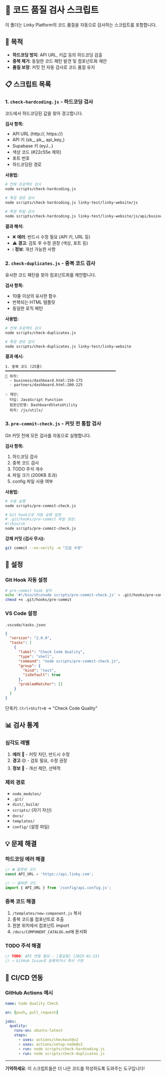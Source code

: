 # 📁 코드 품질 검사 스크립트

이 폴더는 Linky Platform의 코드 품질을 자동으로 검사하는 스크립트를 포함합니다.

## 🎯 목적
- **하드코딩 방지**: API URL, 키값 등의 하드코딩 검출
- **중복 제거**: 동일한 코드 패턴 발견 및 컴포넌트화 제안
- **품질 보장**: 커밋 전 자동 검사로 코드 품질 유지

## 📋 스크립트 목록

### 1. `check-hardcoding.js` - 하드코딩 검사
코드에서 하드코딩된 값을 찾아 경고합니다.

**검사 항목:**
- API URL (http://, https://)
- API 키 (sk_, pk_, api_key_)
- Supabase 키 (eyJ...)
- 색상 코드 (#22c55e 제외)
- 포트 번호
- 하드코딩된 경로

**사용법:**
```bash
# 전체 프로젝트 검사
node scripts/check-hardcoding.js

# 특정 경로 검사
node scripts/check-hardcoding.js linky-test/linky-website/js

# 특정 파일 검사
node scripts/check-hardcoding.js linky-test/linky-website/js/api/business-api.js
```

**결과 해석:**
- ❌ **에러**: 반드시 수정 필요 (API 키, URL 등)
- ⚠️ **경고**: 검토 후 수정 권장 (색상, 포트 등)
- ℹ️ **정보**: 개선 가능한 사항

### 2. `check-duplicates.js` - 중복 코드 검사
유사한 코드 패턴을 찾아 컴포넌트화를 제안합니다.

**검사 항목:**
- 10줄 이상의 유사한 함수
- 반복되는 HTML 템플릿
- 동일한 로직 패턴

**사용법:**
```bash
# 전체 프로젝트 검사
node scripts/check-duplicates.js

# 특정 경로 검사
node scripts/check-duplicates.js linky-test/linky-website
```

**결과 예시:**
```
1. 중복 코드 (25줄)
━━━━━━━━━━━━━━━━━━━━━━━━━━━━━━━━━━━━━━━━━━━━━━━━━━
📍 위치:
  - business/dashboard.html:150-175
  - partners/dashboard.html:200-225

💡 제안:
  타입: JavaScript Function
  컴포넌트명: DashboardStatsUtility
  위치: /js/utils/
```

### 3. `pre-commit-check.js` - 커밋 전 통합 검사
Git 커밋 전에 모든 검사를 자동으로 실행합니다.

**검사 항목:**
1. 하드코딩 검사
2. 중복 코드 검사
3. TODO 주석 개수
4. 파일 크기 (200KB 초과)
5. config 파일 사용 여부

**사용법:**
```bash
# 수동 실행
node scripts/pre-commit-check.js

# Git hook으로 자동 실행 설정
# .git/hooks/pre-commit 파일 생성:
#!/bin/sh
node scripts/pre-commit-check.js
```

**강제 커밋 (검사 무시):**
```bash
git commit --no-verify -m "긴급 수정"
```

## 🔧 설정

### Git Hook 자동 설정
```bash
# pre-commit hook 설치
echo '#!/bin/sh\nnode scripts/pre-commit-check.js' > .git/hooks/pre-commit
chmod +x .git/hooks/pre-commit
```

### VS Code 설정
`.vscode/tasks.json`:
```json
{
  "version": "2.0.0",
  "tasks": [
    {
      "label": "Check Code Quality",
      "type": "shell",
      "command": "node scripts/pre-commit-check.js",
      "group": {
        "kind": "test",
        "isDefault": true
      },
      "problemMatcher": []
    }
  ]
}
```

단축키: `Ctrl+Shift+B` → "Check Code Quality"

## 📊 검사 통계

### 심각도 레벨
1. **에러** 🔴 - 커밋 차단, 반드시 수정
2. **경고** 🟡 - 검토 필요, 수정 권장
3. **정보** 🔵 - 개선 제안, 선택적

### 제외 경로
- `node_modules/`
- `.git/`
- `dist/`, `build/`
- `scripts/` (자기 자신)
- `docs/`
- `templates/`
- `config/` (설정 파일)

## 💡 문제 해결

### 하드코딩 에러 해결
```javascript
// ❌ 잘못된 코드
const API_URL = 'https://api.linky.com';

// ✅ 올바른 코드
import { API_URL } from '/config/api.config.js';
```

### 중복 코드 해결
1. `/templates/new-component.js` 복사
2. 중복 코드를 컴포넌트로 추출
3. 원본 위치에서 컴포넌트 import
4. `/docs/COMPONENT_CATALOG.md`에 문서화

### TODO 주석 해결
```javascript
// TODO: API 연동 필요 - [홍길동] [2025-01-23]
// → GitHub Issue로 등록하거나 즉시 구현
```

## 🚀 CI/CD 연동

### GitHub Actions 예시
```yaml
name: Code Quality Check

on: [push, pull_request]

jobs:
  quality:
    runs-on: ubuntu-latest
    steps:
      - uses: actions/checkout@v2
      - uses: actions/setup-node@v2
      - run: node scripts/check-hardcoding.js
      - run: node scripts/check-duplicates.js
```

---

**기억하세요**: 이 스크립트들은 더 나은 코드를 작성하도록 도와주는 도구입니다!